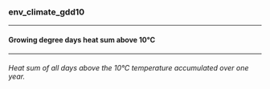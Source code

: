 ### env_climate_gdd10



------
#### Growing degree days heat sum above 10°C



------
###### Heat sum of all days above the 10°C temperature accumulated over one year.